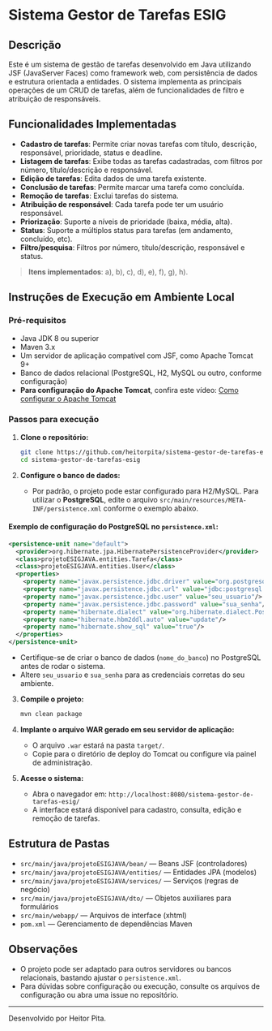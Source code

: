 # Sistema Gestor de Tarefas ESIG

## Descrição

Este é um sistema de gestão de tarefas desenvolvido em Java utilizando JSF (JavaServer Faces) como framework web, com persistência de dados e estrutura orientada a entidades. O sistema implementa as principais operações de um CRUD de tarefas, além de funcionalidades de filtro e atribuição de responsáveis.

## Funcionalidades Implementadas

- **Cadastro de tarefas**: Permite criar novas tarefas com título, descrição, responsável, prioridade, status e deadline.
- **Listagem de tarefas**: Exibe todas as tarefas cadastradas, com filtros por número, título/descrição e responsável.
- **Edição de tarefas**: Edita dados de uma tarefa existente.
- **Conclusão de tarefas**: Permite marcar uma tarefa como concluída.
- **Remoção de tarefas**: Exclui tarefas do sistema.
- **Atribuição de responsável**: Cada tarefa pode ter um usuário responsável.
- **Priorização**: Suporte a níveis de prioridade (baixa, média, alta).
- **Status**: Suporte a múltiplos status para tarefas (em andamento, concluído, etc).
- **Filtro/pesquisa**: Filtros por número, título/descrição, responsável e status.

> **Itens implementados**: a), b), c), d), e), f), g), h).

## Instruções de Execução em Ambiente Local

### Pré-requisitos

- Java JDK 8 ou superior
- Maven 3.x
- Um servidor de aplicação compatível com JSF, como Apache Tomcat 9+
- Banco de dados relacional (PostgreSQL, H2, MySQL ou outro, conforme configuração)
- **Para configuração do Apache Tomcat**, confira este vídeo: [Como configurar o Apache Tomcat](https://www.youtube.com/watch?v=kW1v_tvZC3Q)

### Passos para execução

1. **Clone o repositório:**
   ```bash
   git clone https://github.com/heitorpita/sistema-gestor-de-tarefas-esig.git
   cd sistema-gestor-de-tarefas-esig
   ```

2. **Configure o banco de dados:**
    - Por padrão, o projeto pode estar configurado para H2/MySQL. Para utilizar o **PostgreSQL**, edite o arquivo `src/main/resources/META-INF/persistence.xml` conforme o exemplo abaixo.

#### Exemplo de configuração do PostgreSQL no `persistence.xml`:

```xml
<persistence-unit name="default">
  <provider>org.hibernate.jpa.HibernatePersistenceProvider</provider>
  <class>projetoESIGJAVA.entities.Tarefa</class>
  <class>projetoESIGJAVA.entities.User</class>
  <properties>
    <property name="javax.persistence.jdbc.driver" value="org.postgresql.Driver"/>
    <property name="javax.persistence.jdbc.url" value="jdbc:postgresql://localhost:5432/nome_do_banco"/>
    <property name="javax.persistence.jdbc.user" value="seu_usuario"/>
    <property name="javax.persistence.jdbc.password" value="sua_senha"/>
    <property name="hibernate.dialect" value="org.hibernate.dialect.PostgreSQLDialect"/>
    <property name="hibernate.hbm2ddl.auto" value="update"/>
    <property name="hibernate.show_sql" value="true"/>
  </properties>
</persistence-unit>
```

- Certifique-se de criar o banco de dados (`nome_do_banco`) no PostgreSQL antes de rodar o sistema.
- Altere `seu_usuario` e `sua_senha` para as credenciais corretas do seu ambiente.

3. **Compile o projeto:**
   ```bash
   mvn clean package
   ```

4. **Implante o arquivo WAR gerado em seu servidor de aplicação:**
    - O arquivo `.war` estará na pasta `target/`.
    - Copie para o diretório de deploy do Tomcat ou configure via painel de administração.

5. **Acesse o sistema:**
    - Abra o navegador em: `http://localhost:8080/sistema-gestor-de-tarefas-esig/`
    - A interface estará disponível para cadastro, consulta, edição e remoção de tarefas.

## Estrutura de Pastas

- `src/main/java/projetoESIGJAVA/bean/` — Beans JSF (controladores)
- `src/main/java/projetoESIGJAVA/entities/` — Entidades JPA (modelos)
- `src/main/java/projetoESIGJAVA/services/` — Serviços (regras de negócio)
- `src/main/java/projetoESIGJAVA/dto/` — Objetos auxiliares para formulários
- `src/main/webapp/` — Arquivos de interface (xhtml)
- `pom.xml` — Gerenciamento de dependências Maven

## Observações

- O projeto pode ser adaptado para outros servidores ou bancos relacionais, bastando ajustar o `persistence.xml`.
- Para dúvidas sobre configuração ou execução, consulte os arquivos de configuração ou abra uma issue no repositório.

---
Desenvolvido por Heitor Pita.